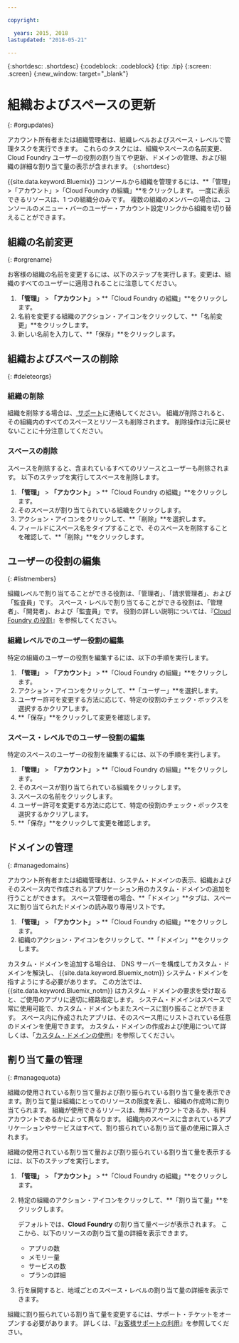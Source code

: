 ```yaml
---

copyright:

  years: 2015, 2018
lastupdated: "2018-05-21"

---
```


{:shortdesc: .shortdesc}
{:codeblock: .codeblock}
{:tip: .tip}
{:screen: .screen}
{:new_window: target="_blank"}

# 組織およびスペースの更新
{: #orgupdates}

アカウント所有者または組織管理者は、組織レベルおよびスペース・レベルで管理タスクを実行できます。 これらのタスクには、組織やスペースの名前変更、Cloud Foundry ユーザーの役割の割り当てや更新、ドメインの管理、および組織の詳細な割り当て量の表示が含まれます。 
{:shortdesc}

{{site.data.keyword.Bluemix}} コンソールから組織を管理するには、**「管理」>「アカウント」>「Cloud Foundry の組織」**をクリックします。 一度に表示できるリソースは、1 つの組織分のみです。 複数の組織のメンバーの場合は、コンソールのメニュー・バーのユーザー・アカウント設定リンクから組織を切り替えることができます。

## 組織の名前変更
{: #orgrename}

お客様の組織の名前を変更するには、以下のステップを実行します。変更は、組織のすべてのユーザーに適用されることに注意してください。

1. **「管理」** > **「アカウント」** > **「Cloud Foundry の組織」**をクリックします。
2. 名前を変更する組織のアクション・アイコンをクリックして、**「名前変更」**をクリックします。  
3. 新しい名前を入力して、**「保存」**をクリックします。

## 組織およびスペースの削除
{: #deleteorgs}

### 組織の削除

組織を削除する場合は、[ サポート](/docs/get-support/howtogetsupport.html)に連絡してください。 組織が削除されると、その組織内のすべてのスペースとリソースも削除されます。 削除操作は元に戻せないことに十分注意してください。 

### スペースの削除

スペースを削除すると、含まれているすべてのリソースとユーザーも削除されます。 以下のステップを実行してスペースを削除します。

1. **「管理」** > **「アカウント」** > **「Cloud Foundry の組織」**をクリックします。
2. そのスペースが割り当てられている組織をクリックします。
3. アクション・アイコンをクリックして、**「削除」**を選択します。
4. フィールドにスペース名をタイプすることで、そのスペースを削除することを確認して、**「削除」**をクリックします。

## ユーザーの役割の編集
{: #listmembers}

組織レベルで割り当てることができる役割は、「管理者」、「請求管理者」、および「監査員」です。 スペース・レベルで割り当てることができる役割は、「管理者」、「開発者」、および「監査員」です。 役割の詳しい説明については、『[Cloud Foundry の役割](/docs/iam/cfaccess.html#cfroles)』を参照してください。

### 組織レベルでのユーザー役割の編集

特定の組織のユーザーの役割を編集するには、以下の手順を実行します。

1. **「管理」** > **「アカウント」** > **「Cloud Foundry の組織」**をクリックします。
2. アクション・アイコンをクリックして、**「ユーザー」**を選択します。
3. ユーザー許可を変更する方法に応じて、特定の役割のチェック・ボックスを選択するかクリアします。
4. **「保存」**をクリックして変更を確認します。 

### スペース・レベルでのユーザー役割の編集

特定のスペースのユーザーの役割を編集するには、以下の手順を実行します。

1. **「管理」** > **「アカウント」** > **「Cloud Foundry の組織」**をクリックします。
2. そのスペースが割り当てられている組織をクリックします。
3. スペースの名前をクリックします。
4. ユーザー許可を変更する方法に応じて、特定の役割のチェック・ボックスを選択するかクリアします。
5. **「保存」**をクリックして変更を確認します。

## ドメインの管理
{: #managedomains}

アカウント所有者または組織管理者は、システム・ドメインの表示、組織およびそのスペース内で作成されるアプリケーション用のカスタム・ドメインの追加を行うことができます。 スペース管理者の場合、**「ドメイン」**タブは、スペースに割り当てられたドメインの読み取り専用リストです。

1. **「管理」** &gt; **「アカウント」** &gt; **「Cloud Foundry の組織」**をクリックします。
2. 組織のアクション・アイコンをクリックして、**「ドメイン」**をクリックします。

カスタム・ドメインを追加する場合は、
DNS サーバーを構成してカスタム・ドメインを解決し、
{{site.data.keyword.Bluemix_notm}}
システム・ドメインを指すようにする必要があります。 この方法では、{{site.data.keyword.Bluemix_notm}} はカスタム・ドメインの要求を受け取ると、ご使用のアプリに適切に経路指定します。 システム・ドメインはスペースで常に使用可能で、カスタム・ドメインもまたスペースに割り振ることができます。 スペース内に作成されたアプリは、そのスペース用にリストされている任意のドメインを使用できます。 カスタム・ドメインの作成および使用について詳しくは、「[カスタム・ドメインの使用](/docs/apps/updapps.html#domain)』を参照してください。

## 割り当て量の管理
{: #managequota}

組織の使用されている割り当て量および割り振られている割り当て量を表示できます。割り当て量は組織にとってのリソースの限度を表し、組織の作成時に割り当てられます。 組織が使用できるリソースは、無料アカウントであるか、有料アカウントであるかによって異なります。 組織内のスペースに含まれているアプリケーションやサービスはすべて、割り振られている割り当て量の使用に算入されます。

組織の使用されている割り当て量および割り振られている割り当て量を表示するには、以下のステップを実行します。

1. **「管理」** &gt; **「アカウント」** &gt; **「Cloud Foundry の組織」**をクリックします。
2. 特定の組織のアクション・アイコンをクリックして、**「割り当て量」**をクリックします。

   デフォルトでは、**Cloud Foundry** の割り当て量ページが表示されます。 ここから、以下のリソースの割り当て量の詳細を表示できます。
 
   * アプリの数
   * メモリー量 
   * サービスの数 
   * プランの詳細 

3. 行を展開すると、地域ごとのスペース・レベルの割り当て量の詳細を表示できます。  

組織に割り振られている割り当て量を変更するには、サポート・チケットをオープンする必要があります。 詳しくは、『[お客様サポートの利用](/docs/get-support/howtogetsupport.html#getting-customer-support)』を参照してください。 

